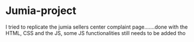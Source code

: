 # Jumia-project
I tried to replicate the jumia sellers center complaint page.......done with the HTML, CSS and the JS, some JS functionalities still needs to be added tho
